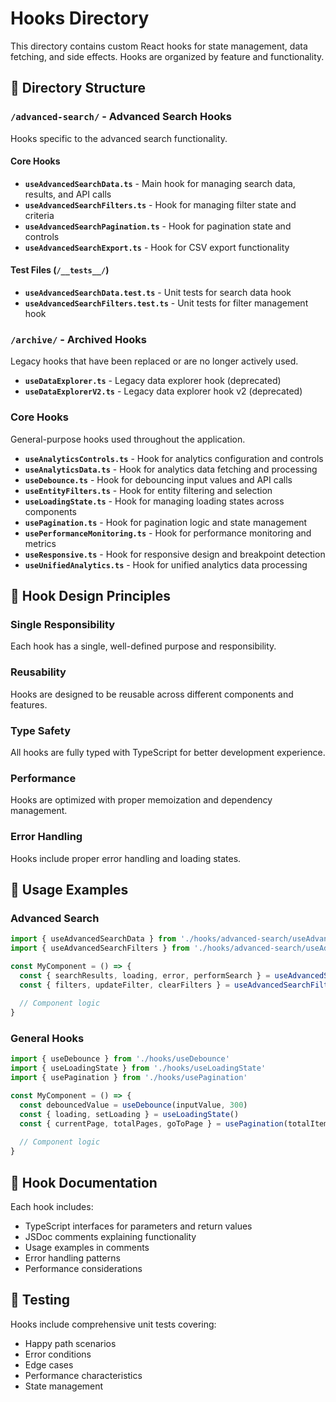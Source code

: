 # Hooks Directory

This directory contains custom React hooks for state management, data fetching, and side effects. Hooks are organized by feature and functionality.

## 📁 Directory Structure

### `/advanced-search/` - Advanced Search Hooks
Hooks specific to the advanced search functionality.

#### Core Hooks
- **`useAdvancedSearchData.ts`** - Main hook for managing search data, results, and API calls
- **`useAdvancedSearchFilters.ts`** - Hook for managing filter state and criteria
- **`useAdvancedSearchPagination.ts`** - Hook for pagination state and controls
- **`useAdvancedSearchExport.ts`** - Hook for CSV export functionality

#### Test Files (`/__tests__/`)
- **`useAdvancedSearchData.test.ts`** - Unit tests for search data hook
- **`useAdvancedSearchFilters.test.ts`** - Unit tests for filter management hook

### `/archive/` - Archived Hooks
Legacy hooks that have been replaced or are no longer actively used.

- **`useDataExplorer.ts`** - Legacy data explorer hook (deprecated)
- **`useDataExplorerV2.ts`** - Legacy data explorer hook v2 (deprecated)

### Core Hooks
General-purpose hooks used throughout the application.

- **`useAnalyticsControls.ts`** - Hook for analytics configuration and controls
- **`useAnalyticsData.ts`** - Hook for analytics data fetching and processing
- **`useDebounce.ts`** - Hook for debouncing input values and API calls
- **`useEntityFilters.ts`** - Hook for entity filtering and selection
- **`useLoadingState.ts`** - Hook for managing loading states across components
- **`usePagination.ts`** - Hook for pagination logic and state management
- **`usePerformanceMonitoring.ts`** - Hook for performance monitoring and metrics
- **`useResponsive.ts`** - Hook for responsive design and breakpoint detection
- **`useUnifiedAnalytics.ts`** - Hook for unified analytics data processing

## 🎯 Hook Design Principles

### Single Responsibility
Each hook has a single, well-defined purpose and responsibility.

### Reusability
Hooks are designed to be reusable across different components and features.

### Type Safety
All hooks are fully typed with TypeScript for better development experience.

### Performance
Hooks are optimized with proper memoization and dependency management.

### Error Handling
Hooks include proper error handling and loading states.

## 🔧 Usage Examples

### Advanced Search
```typescript
import { useAdvancedSearchData } from './hooks/advanced-search/useAdvancedSearchData'
import { useAdvancedSearchFilters } from './hooks/advanced-search/useAdvancedSearchFilters'

const MyComponent = () => {
  const { searchResults, loading, error, performSearch } = useAdvancedSearchData()
  const { filters, updateFilter, clearFilters } = useAdvancedSearchFilters()
  
  // Component logic
}
```

### General Hooks
```typescript
import { useDebounce } from './hooks/useDebounce'
import { useLoadingState } from './hooks/useLoadingState'
import { usePagination } from './hooks/usePagination'

const MyComponent = () => {
  const debouncedValue = useDebounce(inputValue, 300)
  const { loading, setLoading } = useLoadingState()
  const { currentPage, totalPages, goToPage } = usePagination(totalItems, pageSize)
  
  // Component logic
}
```

## 📝 Hook Documentation

Each hook includes:
- TypeScript interfaces for parameters and return values
- JSDoc comments explaining functionality
- Usage examples in comments
- Error handling patterns
- Performance considerations

## 🧪 Testing

Hooks include comprehensive unit tests covering:
- Happy path scenarios
- Error conditions
- Edge cases
- Performance characteristics
- State management
